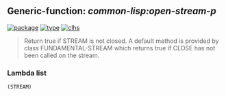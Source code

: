 ## Generic-function: ***common-lisp:open-stream-p***
[![package](https://img.shields.io/badge/Package-COMMON--LISP-5f9ea0.svg?style=social&colorA=999999)](../) [![type](https://img.shields.io/badge/Type-Generic--Function-5f9ea0.svg?style=social&colorA=999999)](../#generic-function) [![clhs](https://img.shields.io/badge/CLHS-OPEN--STREAM--P-5f9ea0.svg?style=social&colorA=999999)](http://www.lispworks.com/documentation/HyperSpec/Body/f_open_s.htm) 

> Return true if STREAM is not closed. A default method is provided
> by class FUNDAMENTAL-STREAM which returns true if CLOSE has not been
> called on the stream.

### Lambda list
```
(STREAM)
```
